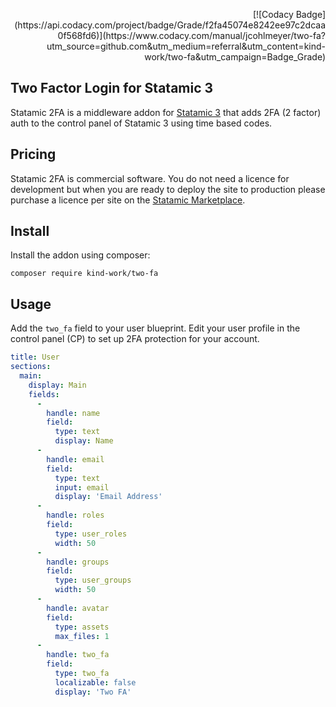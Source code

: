 <p align="right">[![Codacy Badge](https://api.codacy.com/project/badge/Grade/f2fa45074e8242ee97c2dcaa0f568fd6)](https://www.codacy.com/manual/jcohlmeyer/two-fa?utm_source=github.com&amp;utm_medium=referral&amp;utm_content=kind-work/two-fa&amp;utm_campaign=Badge_Grade)</p>

## Two Factor Login for Statamic 3

Statamic 2FA is a middleware addon for [Statamic 3](https://github.com/statamic/cms) that adds 2FA (2 factor) auth to the control panel of Statamic 3 using time based codes.

## Pricing

Statamic 2FA is commercial software. You do not need a licence for development but when you are ready to deploy the site to production please purchase a licence per site on the [Statamic Marketplace](https://statamic.com/marketplace).

## Install

Install the addon using composer:

`composer require kind-work/two-fa`

## Usage

Add the `two_fa` field to your user blueprint. Edit your user profile in the control panel (CP) to set up 2FA protection for your account.

```yaml
title: User
sections:
  main:
    display: Main
    fields:
      -
        handle: name
        field:
          type: text
          display: Name
      -
        handle: email
        field:
          type: text
          input: email
          display: 'Email Address'
      -
        handle: roles
        field:
          type: user_roles
          width: 50
      -
        handle: groups
        field:
          type: user_groups
          width: 50
      -
        handle: avatar
        field:
          type: assets
          max_files: 1
      -
        handle: two_fa
        field:
          type: two_fa
          localizable: false
          display: 'Two FA'
```